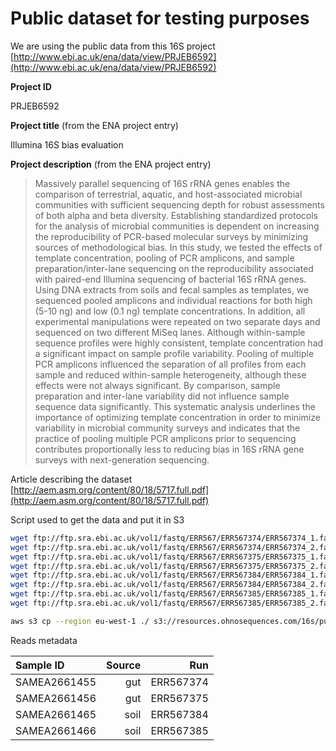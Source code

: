 # Public dataset for testing purposes

We are using the public data from this 16S project [http://www.ebi.ac.uk/ena/data/view/PRJEB6592](http://www.ebi.ac.uk/ena/data/view/PRJEB6592)

**Project ID**

PRJEB6592

**Project title** (from the ENA project entry)

Illumina 16S bias evaluation

**Project description** (from the ENA project entry)

> Massively parallel sequencing of 16S rRNA genes enables the comparison of terrestrial, aquatic, and host-associated microbial communities with sufficient sequencing depth for robust assessments of both alpha and beta diversity. Establishing standardized protocols for the analysis of microbial communities is dependent on increasing the reproducibility of PCR-based molecular surveys by minimizing sources of methodological bias. In this study, we tested the effects of template concentration, pooling of PCR amplicons, and sample preparation/inter-lane sequencing on the reproducibility associated with paired-end Illumina sequencing of bacterial 16S rRNA genes. Using DNA extracts from soils and fecal samples as templates, we sequenced pooled amplicons and individual reactions for both high (5-10 ng) and low (0.1 ng) template concentrations. In addition, all experimental manipulations were repeated on two separate days and sequenced on two different MiSeq lanes. Although within-sample sequence profiles were highly consistent, template concentration had a significant impact on sample profile variability. Pooling of multiple PCR amplicons influenced the separation of all profiles from each sample and reduced within-sample heterogeneity, although these effects were not always significant. By comparison, sample preparation and inter-lane variability did not influence sample sequence data significantly. This systematic analysis underlines the importance of optimizing template concentration in order to minimize variability in microbial community surveys and indicates that the practice of pooling multiple PCR amplicons prior to sequencing contributes proportionally less to reducing bias in 16S rRNA gene surveys with next-generation sequencing.

Article describing the dataset [http://aem.asm.org/content/80/18/5717.full.pdf](http://aem.asm.org/content/80/18/5717.full.pdf)


Script used to get the data and put it in S3

```bash
wget ftp://ftp.sra.ebi.ac.uk/vol1/fastq/ERR567/ERR567374/ERR567374_1.fastq.gz
wget ftp://ftp.sra.ebi.ac.uk/vol1/fastq/ERR567/ERR567374/ERR567374_2.fastq.gz
wget ftp://ftp.sra.ebi.ac.uk/vol1/fastq/ERR567/ERR567375/ERR567375_1.fastq.gz
wget ftp://ftp.sra.ebi.ac.uk/vol1/fastq/ERR567/ERR567375/ERR567375_2.fastq.gz
wget ftp://ftp.sra.ebi.ac.uk/vol1/fastq/ERR567/ERR567384/ERR567384_1.fastq.gz
wget ftp://ftp.sra.ebi.ac.uk/vol1/fastq/ERR567/ERR567384/ERR567384_2.fastq.gz
wget ftp://ftp.sra.ebi.ac.uk/vol1/fastq/ERR567/ERR567385/ERR567385_1.fastq.gz
wget ftp://ftp.sra.ebi.ac.uk/vol1/fastq/ERR567/ERR567385/ERR567385_2.fastq.gz

aws s3 cp --region eu-west-1 ./ s3://resources.ohnosequences.com/16s/public-datasets/PRJEB6592/reads/ --recursive
```

Reads metadata

| Sample ID      | Source            | Run           |
| :----          | --------:         |  --------:    |
|  SAMEA2661455  |    gut            |   ERR567374   |
|  SAMEA2661456  |    gut            |   ERR567375   |
|  SAMEA2661465  |    soil           |   ERR567384   |
|  SAMEA2661466  |    soil           |   ERR567385   |
